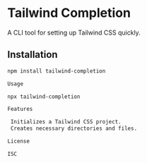 # Tailwind Completion

A CLI tool for setting up Tailwind CSS quickly.

## Installation

```bash
npm install tailwind-completion

Usage

npx tailwind-completion

Features

 Initializes a Tailwind CSS project.
 Creates necessary directories and files.

License

ISC

